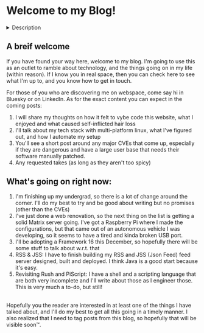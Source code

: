 # Welcome to my Blog!

<details>
<summary>Description</summary>
1. What this blog is about
</br>
2. What I'm working on
</br>
3. What to expect Soon™.
</details>

## A breif welcome

If you have found your way here, welcome to my blog. I'm going to use this as an outlet to
ramble about technology, and the things going on in my life (within reason). If I know you
in real space, then you can check here to see what I'm up to, and you know how to get in touch.

For those of you who are discovering me on webspace, come say hi in Bluesky or on LinkedIn.
As for the exact content you can expect in the coming posts: 
1. I will share my thoughts on how it felt to vybe code this website, what I enjoyed and what caused self-inflicted hair
loss
2. I'll talk about my tech stack with multi-platform linux, what I've figured out, and how I automate my setup
3. You'll see a short post around any major CVEs that come up, especially if they are dangerous and have a large user 
base that needs their software manually patched.
4. Any requested takes (as long as they aren't too spicy)

## What's going on right now:
1. I'm finishing up my undergrad, so there is a lot of change around the corner. I'll do my best to try and be good about
writing but no promises (other than the CVEs)
2. I've just done a web renovation, so the next thing on the list is getting a solid Matrix server going. I've got a 
Raspberry Pi where I made the configurations, but that
came out of an autonomous vehicle I was developing, so it seems to have a tired and kinda broken USB port.
3. I'll be adopting a Framework 16 this December, so hopefully there will be some stuff to talk about w.r.t. that
4. RSS & JSS: I have to finish building my RSS and JSS (Json Feed) feed server designed, built and deployed. I think Java
is a good start because it's easy.
5. Revisiting Rush and PiScript: I have a shell and a scripting language that are both very incomplete and I'll write 
about those as I engineer those. This is very much a to-do, but still!
</br>
Hopefully you the reader are interested in at least one of the things I have talked about, and I'll do my best to get all
this going in a timely manner. I also realized that I need to tag posts from this blog, so hopefully that will be visible
soon™.

